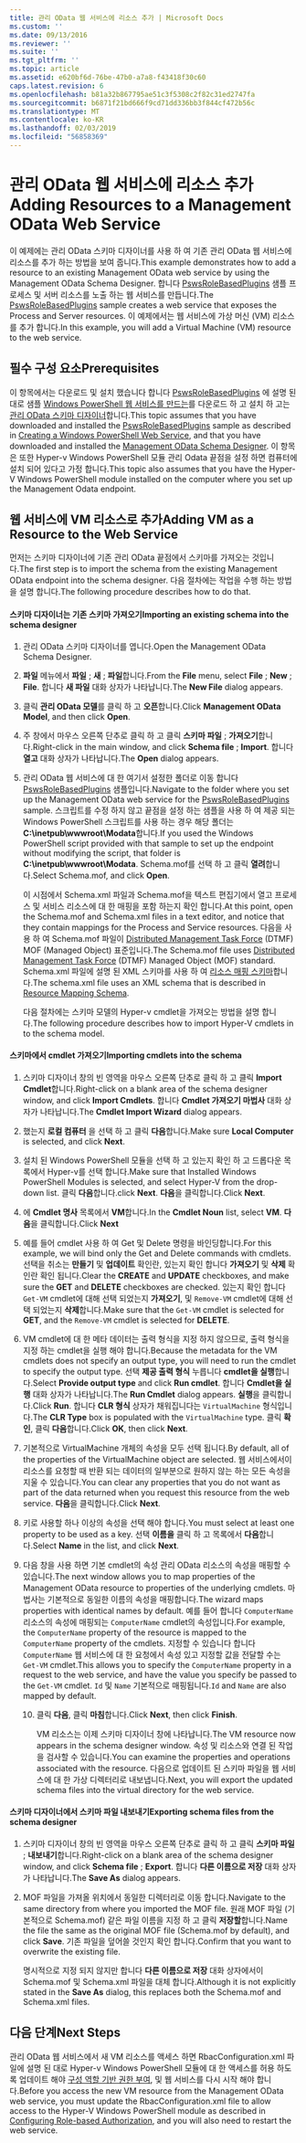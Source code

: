 ```yaml
---
title: 관리 OData 웹 서비스에 리소스 추가 | Microsoft Docs
ms.custom: ''
ms.date: 09/13/2016
ms.reviewer: ''
ms.suite: ''
ms.tgt_pltfrm: ''
ms.topic: article
ms.assetid: e620bf6d-76be-47b0-a7a8-f43418f30c60
caps.latest.revision: 6
ms.openlocfilehash: b81a32b867795ae51c3f5308c2f82c31ed2747fa
ms.sourcegitcommit: b6871f21bd666f9cd71dd336bb3f844cf472b56c
ms.translationtype: MT
ms.contentlocale: ko-KR
ms.lasthandoff: 02/03/2019
ms.locfileid: "56858369"
---
```

# <a name="adding-resources-to-a-management-odata-web-service"></a><span data-ttu-id="111e6-102">관리 OData 웹 서비스에 리소스 추가</span><span class="sxs-lookup"><span data-stu-id="111e6-102">Adding Resources to a Management OData Web Service</span></span>

<span data-ttu-id="111e6-103">이 예제에는 관리 OData 스키마 디자이너를 사용 하 여 기존 관리 OData 웹 서비스에 리소스를 추가 하는 방법을 보여 줍니다.</span><span class="sxs-lookup"><span data-stu-id="111e6-103">This example demonstrates how to add a resource to an existing Management OData web service by using the Management OData Schema Designer.</span></span> <span data-ttu-id="111e6-104">합니다 [PswsRoleBasedPlugins](https://code.msdn.microsoft.com:443/windowsdesktop/PswsRoleBasedPlugins-9c79b75a) 샘플 프로세스 및 서버 리소스를 노출 하는 웹 서비스를 만듭니다.</span><span class="sxs-lookup"><span data-stu-id="111e6-104">The [PswsRoleBasedPlugins](https://code.msdn.microsoft.com:443/windowsdesktop/PswsRoleBasedPlugins-9c79b75a) sample creates a web service that exposes the Process and Server resources.</span></span> <span data-ttu-id="111e6-105">이 예제에서는 웹 서비스에 가상 머신 (VM) 리소스를 추가 합니다.</span><span class="sxs-lookup"><span data-stu-id="111e6-105">In this example, you will add a Virtual Machine (VM) resource to the web service.</span></span>

## <a name="prerequisites"></a><span data-ttu-id="111e6-106">필수 구성 요소</span><span class="sxs-lookup"><span data-stu-id="111e6-106">Prerequisites</span></span>

<span data-ttu-id="111e6-107">이 항목에서는 다운로드 및 설치 했습니다 합니다 [PswsRoleBasedPlugins](https://code.msdn.microsoft.com:443/windowsdesktop/PswsRoleBasedPlugins-9c79b75a) 에 설명 된 대로 샘플 [Windows PowerShell 웹 서비스를 만드는](./creating-a-management-odata-web-service.md)를 다운로드 하 고 설치 하 고는 [관리 OData 스키마 디자이너](https://marketplace.visualstudio.com/items?itemName=jlisc0.ManagementODataSchemaDesigner)합니다.</span><span class="sxs-lookup"><span data-stu-id="111e6-107">This topic assumes that you have downloaded and installed the [PswsRoleBasedPlugins](https://code.msdn.microsoft.com:443/windowsdesktop/PswsRoleBasedPlugins-9c79b75a) sample as described in [Creating a Windows PowerShell Web Service](./creating-a-management-odata-web-service.md), and that you have downloaded and installed the [Management OData Schema Designer](https://marketplace.visualstudio.com/items?itemName=jlisc0.ManagementODataSchemaDesigner).</span></span> <span data-ttu-id="111e6-108">이 항목은 또한 Hyper-v Windows PowerShell 모듈 관리 Odata 끝점을 설정 하면 컴퓨터에 설치 되어 있다고 가정 합니다.</span><span class="sxs-lookup"><span data-stu-id="111e6-108">This topic also assumes that you have the Hyper-V Windows PowerShell module installed on the computer where you set up the Management Odata endpoint.</span></span>

## <a name="adding-vm-as-a-resource-to-the-web-service"></a><span data-ttu-id="111e6-109">웹 서비스에 VM 리소스로 추가</span><span class="sxs-lookup"><span data-stu-id="111e6-109">Adding VM as a Resource to the Web Service</span></span>

<span data-ttu-id="111e6-110">먼저는 스키마 디자이너에 기존 관리 OData 끝점에서 스키마를 가져오는 것입니다.</span><span class="sxs-lookup"><span data-stu-id="111e6-110">The first step is to import the schema from the existing Management OData endpoint into the schema designer.</span></span> <span data-ttu-id="111e6-111">다음 절차에는 작업을 수행 하는 방법을 설명 합니다.</span><span class="sxs-lookup"><span data-stu-id="111e6-111">The following procedure describes how to do that.</span></span>

#### <a name="importing-an-existing-schema-into-the-schema-designer"></a><span data-ttu-id="111e6-112">스키마 디자이너는 기존 스키마 가져오기</span><span class="sxs-lookup"><span data-stu-id="111e6-112">Importing an existing schema into the schema designer</span></span>

1. <span data-ttu-id="111e6-113">관리 OData 스키마 디자이너를 엽니다.</span><span class="sxs-lookup"><span data-stu-id="111e6-113">Open the Management OData Schema Designer.</span></span>

2. <span data-ttu-id="111e6-114">**파일** 메뉴에서 **파일** ; **새** ; **파일**합니다.</span><span class="sxs-lookup"><span data-stu-id="111e6-114">From the **File** menu, select **File** ; **New** ; **File**.</span></span> <span data-ttu-id="111e6-115">합니다 **새 파일** 대화 상자가 나타납니다.</span><span class="sxs-lookup"><span data-stu-id="111e6-115">The **New File** dialog appears.</span></span>

3. <span data-ttu-id="111e6-116">클릭 **관리 OData 모델**를 클릭 하 고 **오픈**합니다.</span><span class="sxs-lookup"><span data-stu-id="111e6-116">Click **Management OData Model**, and then click **Open**.</span></span>

4. <span data-ttu-id="111e6-117">주 창에서 마우스 오른쪽 단추로 클릭 하 고 클릭 **스키마 파일** ; **가져오기**합니다.</span><span class="sxs-lookup"><span data-stu-id="111e6-117">Right-click in the main window, and click **Schema file** ; **Import**.</span></span> <span data-ttu-id="111e6-118">합니다 **열고** 대화 상자가 나타납니다.</span><span class="sxs-lookup"><span data-stu-id="111e6-118">The **Open** dialog appears.</span></span>

5. <span data-ttu-id="111e6-119">관리 OData 웹 서비스에 대 한 여기서 설정한 폴더로 이동 합니다 [PswsRoleBasedPlugins](https://code.msdn.microsoft.com:443/windowsdesktop/PswsRoleBasedPlugins-9c79b75a) 샘플입니다.</span><span class="sxs-lookup"><span data-stu-id="111e6-119">Navigate to the folder where you set up the Management OData web service for the [PswsRoleBasedPlugins](https://code.msdn.microsoft.com:443/windowsdesktop/PswsRoleBasedPlugins-9c79b75a) sample.</span></span> <span data-ttu-id="111e6-120">스크립트를 수정 하지 않고 끝점을 설정 하는 샘플을 사용 하 여 제공 되는 Windows PowerShell 스크립트를 사용 하는 경우 해당 폴더는 **C:\inetpub\wwwroot\Modata**합니다.</span><span class="sxs-lookup"><span data-stu-id="111e6-120">If you used the Windows PowerShell script provided with that sample to set up the endpoint without modifying the script, that folder is **C:\inetpub\wwwroot\Modata**.</span></span> <span data-ttu-id="111e6-121">Schema.mof를 선택 하 고 클릭 **열려**합니다.</span><span class="sxs-lookup"><span data-stu-id="111e6-121">Select Schema.mof, and click **Open**.</span></span>

   <span data-ttu-id="111e6-122">이 시점에서 Schema.xml 파일과 Schema.mof을 텍스트 편집기에서 열고 프로세스 및 서비스 리소스에 대 한 매핑을 포함 하는지 확인 합니다.</span><span class="sxs-lookup"><span data-stu-id="111e6-122">At this point, open the Schema.mof and Schema.xml files in a text editor, and notice that they contain mappings for the Process and Service resources.</span></span> <span data-ttu-id="111e6-123">다음을 사용 하 여 Schema.mof 파일이 [Distributed Management Task Force](https://www.dmtf.org/) (DTMF) MOF (Managed Object) 표준입니다.</span><span class="sxs-lookup"><span data-stu-id="111e6-123">The Schema.mof file uses [Distributed Management  Task Force](https://www.dmtf.org/) (DTMF) Managed Object (MOF) standard.</span></span> <span data-ttu-id="111e6-124">Schema.xml 파일에 설명 된 XML 스키마를 사용 하 여 [리소스 매핑 스키마](./resource-mapping-schema.md)합니다.</span><span class="sxs-lookup"><span data-stu-id="111e6-124">The schema.xml file uses an XML schema that is described in [Resource Mapping Schema](./resource-mapping-schema.md).</span></span>

   <span data-ttu-id="111e6-125">다음 절차에는 스키마 모델의 Hyper-v cmdlet을 가져오는 방법을 설명 합니다.</span><span class="sxs-lookup"><span data-stu-id="111e6-125">The following procedure describes how to import Hyper-V cmdlets in to the schema model.</span></span>

#### <a name="importing-cmdlets-into-the-schema"></a><span data-ttu-id="111e6-126">스키마에서 cmdlet 가져오기</span><span class="sxs-lookup"><span data-stu-id="111e6-126">Importing cmdlets into the schema</span></span>

1. <span data-ttu-id="111e6-127">스키마 디자이너 창의 빈 영역을 마우스 오른쪽 단추로 클릭 하 고 클릭 **Import Cmdlet**합니다.</span><span class="sxs-lookup"><span data-stu-id="111e6-127">Right-click on a blank area of the schema designer window, and click **Import Cmdlets**.</span></span> <span data-ttu-id="111e6-128">합니다 **Cmdlet 가져오기 마법사** 대화 상자가 나타납니다.</span><span class="sxs-lookup"><span data-stu-id="111e6-128">The **Cmdlet Import Wizard** dialog appears.</span></span>

2. <span data-ttu-id="111e6-129">했는지 **로컬 컴퓨터** 을 선택 하 고 클릭 **다음**합니다.</span><span class="sxs-lookup"><span data-stu-id="111e6-129">Make sure **Local Computer** is selected, and click **Next**.</span></span>

3. <span data-ttu-id="111e6-130">설치 된 Windows PowerShell 모듈을 선택 하 고 있는지 확인 하 고 드롭다운 목록에서 Hyper-v를 선택 합니다.</span><span class="sxs-lookup"><span data-stu-id="111e6-130">Make sure that Installed Windows PowerShell Modules is selected, and select Hyper-V from the drop-down list.</span></span> <span data-ttu-id="111e6-131">클릭 **다음**합니다.</span><span class="sxs-lookup"><span data-stu-id="111e6-131">click **Next**.</span></span> <span data-ttu-id="111e6-132">**다음**을 클릭합니다.</span><span class="sxs-lookup"><span data-stu-id="111e6-132">Click **Next**.</span></span>

4. <span data-ttu-id="111e6-133">에 **Cmdlet 명사** 목록에서 **VM**합니다.</span><span class="sxs-lookup"><span data-stu-id="111e6-133">In the **Cmdlet Noun** list, select **VM**.</span></span> <span data-ttu-id="111e6-134">**다음**을 클릭합니다.</span><span class="sxs-lookup"><span data-stu-id="111e6-134">Click **Next**</span></span>

5. <span data-ttu-id="111e6-135">예를 들어 cmdlet 사용 하 여 Get 및 Delete 명령을 바인딩합니다.</span><span class="sxs-lookup"><span data-stu-id="111e6-135">For this example, we will bind only the Get and Delete commands with cmdlets.</span></span> <span data-ttu-id="111e6-136">선택을 취소는 **만들기** 및 **업데이트** 확인란, 있는지 확인 합니다 **가져오기** 및 **삭제** 확인란 확인 됩니다.</span><span class="sxs-lookup"><span data-stu-id="111e6-136">Clear the **CREATE** and **UPDATE** checkboxes, and make sure the **GET** and **DELETE** checkboxes are checked.</span></span> <span data-ttu-id="111e6-137">있는지 확인 합니다 `Get-VM` cmdlet에 대해 선택 되었는지 **가져오기**, 및 `Remove-VM` cmdlet에 대해 선택 되었는지 **삭제**합니다.</span><span class="sxs-lookup"><span data-stu-id="111e6-137">Make sure that the `Get-VM` cmdlet is selected for **GET**, and the `Remove-VM` cmdlet is selected for **DELETE**.</span></span>

6. <span data-ttu-id="111e6-138">VM cmdlet에 대 한 메타 데이터는 출력 형식을 지정 하지 않으므로, 출력 형식을 지정 하는 cmdlet을 실행 해야 합니다.</span><span class="sxs-lookup"><span data-stu-id="111e6-138">Because the metadata for the VM cmdlets does not specify an output type, you will need to run the cmdlet to specify the output type.</span></span> <span data-ttu-id="111e6-139">선택 **제공 출력 형식** 누릅니다 **cmdlet을 실행**합니다.</span><span class="sxs-lookup"><span data-stu-id="111e6-139">Select **Provide output type** and click **Run cmdlet**.</span></span> <span data-ttu-id="111e6-140">합니다 **Cmdlet을 실행** 대화 상자가 나타납니다.</span><span class="sxs-lookup"><span data-stu-id="111e6-140">The **Run Cmdlet** dialog appears.</span></span> <span data-ttu-id="111e6-141">**실행**을 클릭합니다.</span><span class="sxs-lookup"><span data-stu-id="111e6-141">Click **Run**.</span></span> <span data-ttu-id="111e6-142">합니다 **CLR 형식** 상자가 채워집니다는 `VirtualMachine` 형식입니다.</span><span class="sxs-lookup"><span data-stu-id="111e6-142">The **CLR Type** box is populated with the `VirtualMachine` type.</span></span> <span data-ttu-id="111e6-143">클릭 **확인**, 클릭 **다음**합니다.</span><span class="sxs-lookup"><span data-stu-id="111e6-143">Click **OK**, then click **Next**.</span></span>

7. <span data-ttu-id="111e6-144">기본적으로 VirtualMachine 개체의 속성을 모두 선택 됩니다.</span><span class="sxs-lookup"><span data-stu-id="111e6-144">By default, all of the properties of the VirtualMachine object are selected.</span></span> <span data-ttu-id="111e6-145">웹 서비스에서이 리소스를 요청할 때 반환 되는 데이터의 일부분으로 원하지 않는 하는 모든 속성을 지울 수 있습니다.</span><span class="sxs-lookup"><span data-stu-id="111e6-145">You can clear any properties that you do not want as part of the data returned when you request this resource from the web service.</span></span> <span data-ttu-id="111e6-146">**다음**을 클릭합니다.</span><span class="sxs-lookup"><span data-stu-id="111e6-146">Click **Next**.</span></span>

8. <span data-ttu-id="111e6-147">키로 사용할 하나 이상의 속성을 선택 해야 합니다.</span><span class="sxs-lookup"><span data-stu-id="111e6-147">You must select at least one property to be used as a key.</span></span> <span data-ttu-id="111e6-148">선택 **이름을** 클릭 하 고 목록에서 **다음**합니다.</span><span class="sxs-lookup"><span data-stu-id="111e6-148">Select **Name** in the list, and click **Next**.</span></span>

9. <span data-ttu-id="111e6-149">다음 창을 사용 하면 기본 cmdlet의 속성 관리 OData 리소스의 속성을 매핑할 수 있습니다.</span><span class="sxs-lookup"><span data-stu-id="111e6-149">The next window allows you to map properties of the Management OData resource to properties of the underlying cmdlets.</span></span> <span data-ttu-id="111e6-150">마법사는 기본적으로 동일한 이름의 속성을 매핑합니다.</span><span class="sxs-lookup"><span data-stu-id="111e6-150">The wizard maps properties with identical names by default.</span></span> <span data-ttu-id="111e6-151">예를 들어 합니다 `ComputerName` 리소스의 속성에 매핑되는 `ComputerName` cmdlet의 속성입니다.</span><span class="sxs-lookup"><span data-stu-id="111e6-151">For example, the `ComputerName` property of the resource is mapped to the `ComputerName` property of the cmdlets.</span></span>  <span data-ttu-id="111e6-152">지정할 수 있습니다 합니다 `ComputerName` 웹 서비스에 대 한 요청에서 속성 있고 지정할 값을 전달할 수는 `Get-VM` cmdlet.</span><span class="sxs-lookup"><span data-stu-id="111e6-152">This allows you to specify the `ComputerName` property in a request to the web service, and have the value you specify be passed to the `Get-VM` cmdlet.</span></span> <span data-ttu-id="111e6-153">`Id` 및 `Name` 기본적으로 매핑됩니다.</span><span class="sxs-lookup"><span data-stu-id="111e6-153">`Id` and `Name` are also mapped by default.</span></span>

   10. <span data-ttu-id="111e6-154">클릭 **다음**, 클릭 **마침**합니다.</span><span class="sxs-lookup"><span data-stu-id="111e6-154">Click **Next**, then click **Finish**.</span></span>

       <span data-ttu-id="111e6-155">VM 리소스는 이제 스키마 디자이너 창에 나타납니다.</span><span class="sxs-lookup"><span data-stu-id="111e6-155">The VM resource now appears in the schema designer window.</span></span> <span data-ttu-id="111e6-156">속성 및 리소스와 연결 된 작업을 검사할 수 있습니다.</span><span class="sxs-lookup"><span data-stu-id="111e6-156">You can examine the properties and operations associated with the resource.</span></span> <span data-ttu-id="111e6-157">다음으로 업데이트 된 스키마 파일을 웹 서비스에 대 한 가상 디렉터리로 내보냅니다.</span><span class="sxs-lookup"><span data-stu-id="111e6-157">Next, you will export the updated schema files into the virtual directory for the web service.</span></span>

#### <a name="exporting-schema-files-from-the-schema-designer"></a><span data-ttu-id="111e6-158">스키마 디자이너에서 스키마 파일 내보내기</span><span class="sxs-lookup"><span data-stu-id="111e6-158">Exporting schema files from the schema designer</span></span>

1. <span data-ttu-id="111e6-159">스키마 디자이너 창의 빈 영역을 마우스 오른쪽 단추로 클릭 하 고 클릭 **스키마 파일** ; **내보내기**합니다.</span><span class="sxs-lookup"><span data-stu-id="111e6-159">Right-click on a blank area of the schema designer window, and click **Schema file** ; **Export**.</span></span> <span data-ttu-id="111e6-160">합니다 **다른 이름으로 저장** 대화 상자가 나타납니다.</span><span class="sxs-lookup"><span data-stu-id="111e6-160">The **Save As** dialog appears.</span></span>

2. <span data-ttu-id="111e6-161">MOF 파일을 가져올 위치에서 동일한 디렉터리로 이동 합니다.</span><span class="sxs-lookup"><span data-stu-id="111e6-161">Navigate to the same directory from where you imported the MOF file.</span></span> <span data-ttu-id="111e6-162">원래 MOF 파일 (기본적으로 Schema.mof) 같은 파일 이름을 지정 하 고 클릭 **저장할**합니다.</span><span class="sxs-lookup"><span data-stu-id="111e6-162">Name the file the same as the original MOF file (Schema.mof by default), and click **Save**.</span></span> <span data-ttu-id="111e6-163">기존 파일을 덮어쓸 것인지 확인 합니다.</span><span class="sxs-lookup"><span data-stu-id="111e6-163">Confirm that you want to overwrite the existing file.</span></span>

   <span data-ttu-id="111e6-164">명시적으로 지정 되지 않지만 합니다 **다른 이름으로 저장** 대화 상자에서이 Schema.mof 및 Schema.xml 파일을 대체 합니다.</span><span class="sxs-lookup"><span data-stu-id="111e6-164">Although it is not explicitly stated in the **Save As** dialog, this replaces both the Schema.mof and Schema.xml files.</span></span>

## <a name="next-steps"></a><span data-ttu-id="111e6-165">다음 단계</span><span class="sxs-lookup"><span data-stu-id="111e6-165">Next Steps</span></span>

<span data-ttu-id="111e6-166">관리 OData 웹 서비스에서 새 VM 리소스를 액세스 하면 RbacConfiguration.xml 파일에 설명 된 대로 Hyper-v Windows PowerShell 모듈에 대 한 액세스를 허용 하도록 업데이트 해야 [구성 역할 기반 권한 부여](./configuring-role-based-authorization.md), 및 웹 서비스를 다시 시작 해야 합니다.</span><span class="sxs-lookup"><span data-stu-id="111e6-166">Before you access the new VM resource from the Management OData web service, you must update the RbacConfiguration.xml file to allow access to the Hyper-V Windows PowerShell module as described in [Configuring Role-based Authorization](./configuring-role-based-authorization.md), and you will also need to restart the web service.</span></span>